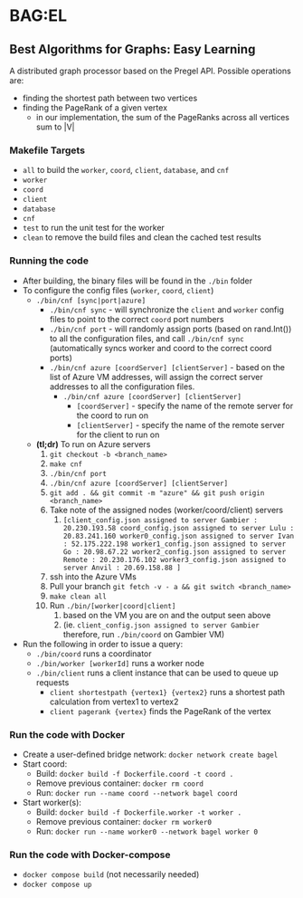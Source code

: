 # BAG:EL
## Best Algorithms for Graphs: Easy Learning

A distributed graph processor based on the Pregel API.
Possible operations are:
- finding the shortest path between two vertices
- finding the PageRank of a given vertex
  - in our implementation, the sum of the PageRanks across all vertices sum to |V|

### Makefile Targets
- `all` to build the `worker`, `coord`, `client`, `database`, and `cnf`
- `worker`
- `coord`
- `client`
- `database`
- `cnf`
- `test` to run the unit test for the worker
- `clean` to remove the build files and clean the cached test results

### Running the code
- After building, the binary files will be found in the `./bin` folder
- To configure the config files (`worker`, `coord`, `client`)
  - `./bin/cnf [sync|port|azure]`
    - `./bin/cnf sync` - will synchronize the `client` and `worker` config files to point to the correct `coord` port numbers
    - `./bin/cnf port` - will randomly assign ports (based on rand.Int()) to all the configuration files, and call `./bin/cnf sync` (automatically syncs worker and coord to the correct coord ports)
    - `./bin/cnf azure [coordServer] [clientServer]` - based on the list of Azure VM addresses, will assign the correct server addresses to all the configuration files.
      - `./bin/cnf azure [coordServer] [clientServer]`
        - `[coordServer]` - specify the name of the remote server for the coord to run on
        - `[clientServer]` - specify the name of the remote server for the client to run on
   - **(tl;dr)** To run on Azure servers
     1. `git checkout -b <branch_name>`
     2. `make cnf`
     3. `./bin/cnf port`
     4. `./bin/cnf azure [coordServer] [clientServer]`
     5. `git add . && git commit -m "azure" && git push origin <branch_name>`
     6. Take note of the assigned nodes (worker/coord/client) servers
        1. `[client_config.json assigned to server Gambier : 20.230.193.58
coord_config.json assigned to server Lulu : 20.83.241.160
worker0_config.json assigned to server Ivan : 52.175.222.198
worker1_config.json assigned to server Go : 20.98.67.22
worker2_config.json assigned to server Remote : 20.230.176.102
worker3_config.json assigned to server Anvil : 20.69.158.88
]`
     7. ssh into the Azure VMs
     8. Pull your branch `git fetch -v - a && git switch <branch_name>`
     9. `make clean all`
     10. Run `./bin/[worker|coord|client]` 
         1. based on the VM you are on and the output seen above 
         2. (ie. `client_config.json assigned to server Gambier` therefore, run `./bin/coord` on Gambier VM)
- Run the following in order to issue a query:
  - `./bin/coord` runs a coordinator
  - `./bin/worker [workerId]` runs a worker node
  - `./bin/client` runs a client instance that can be used to queue up requests
    - `client shortestpath {vertex1} {vertex2}` runs a shortest path calculation from vertex1 to vertex2
    - `client pagerank {vertex}` finds the PageRank of the vertex

### Run the code with Docker

- Create a user-defined bridge network: `docker network create bagel`
- Start coord:
  - Build: `docker build -f Dockerfile.coord -t coord .`
  - Remove previous container: `docker rm coord`
  - Run: `docker run --name coord --network bagel coord`
- Start worker(s):
  - Build: `docker build -f Dockerfile.worker -t worker .`
  - Remove previous container: `docker rm worker0`
  - Run: `docker run --name worker0 --network bagel worker 0`

### Run the code with Docker-compose

- `docker compose build` (not necessarily needed)
- `docker compose up`
